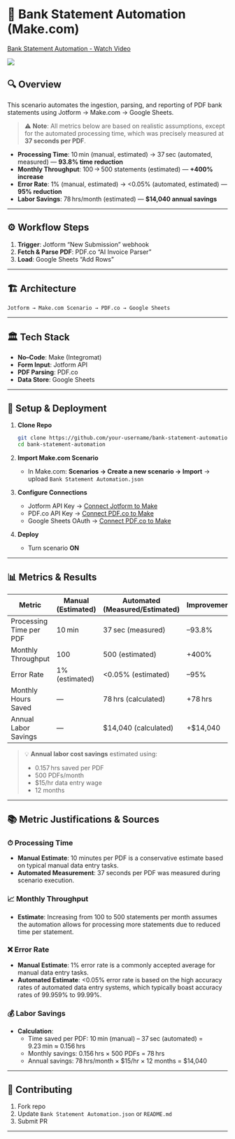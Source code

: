 # 📄 Bank Statement Automation (Make.com)

<div>
    <a href="https://www.loom.com/share/8bd9b5b732684dc6bf86994538a896a7">
      <p>Bank Statement Automation - Watch Video</p>
    </a>
    <a href="https://www.loom.com/share/8bd9b5b732684dc6bf86994538a896a7">
      <img style="max-width:300px;" src="https://cdn.loom.com/sessions/thumbnails/8bd9b5b732684dc6bf86994538a896a7-fc45dbaa07b0e082-full-play.gif">
    </a>
  </div>


## 🔍 Overview

This scenario automates the ingestion, parsing, and reporting of PDF bank statements using Jotform → Make.com → Google Sheets.

> ⚠️ **Note**: All metrics below are based on realistic assumptions, except for the automated processing time, which was precisely measured at **37 seconds per PDF**.

- **Processing Time**: 10 min (manual, estimated) → 37 sec (automated, measured) — **93.8% time reduction**
- **Monthly Throughput**: 100 → 500 statements (estimated) — **+400% increase**
- **Error Rate**: 1% (manual, estimated) → <0.05% (automated, estimated) — **95% reduction**
- **Labor Savings**: 78 hrs/month (estimated) — **$14,040 annual savings**

---

## ⚙️ Workflow Steps

1. **Trigger**: Jotform “New Submission” webhook
2. **Fetch & Parse PDF**: PDF.co “AI Invoice Parser”
3. **Load**: Google Sheets “Add Rows” 

---

## 🏗 Architecture

```
Jotform → Make.com Scenario → PDF.co → Google Sheets
```

---

## 🏛 Tech Stack

- **No–Code**: Make (Integromat)
- **Form Input**: Jotform API 
- **PDF Parsing**: PDF.co 
- **Data Store**: Google Sheets

---

## 🚀 Setup & Deployment

1. **Clone Repo**
   ```bash
   git clone https://github.com/your-username/bank-statement-automation.git
   cd bank-statement-automation
   ```

2. **Import Make.com Scenario**
   - In Make.com: **Scenarios → Create a new scenario → Import** → upload `Bank Statement Automation.json`

3. **Configure Connections**
   - Jotform API Key → [Connect Jotform to Make](https://apps.make.com/jotform)
   - PDF.co API Key → [Connect PDF.co to Make](https://apps.make.com/pdfco)
   - Google Sheets OAuth → [Connect PDF.co to Make](https://apps.make.com/google-sheets)

4. **Deploy**
   - Turn scenario **ON**

---

## 📊 Metrics & Results

| Metric                   | Manual (Estimated) | Automated (Measured/Estimated) | Improvement       |
|--------------------------|--------------------|-------------------------------|--------------------|
| Processing Time per PDF  | 10 min             | 37 sec (measured)             | –93.8%             |
| Monthly Throughput       | 100                | 500 (estimated)               | +400%              |
| Error Rate               | 1% (estimated)     | <0.05% (estimated)            | –95%               |
| Monthly Hours Saved      | —                  | 78 hrs (calculated)           | +78 hrs            |
| Annual Labor Savings     | —                  | $14,040 (calculated)          | +$14,040           |

> 💡 **Annual labor cost savings** estimated using:
> - 0.157 hrs saved per PDF
> - 500 PDFs/month
> - $15/hr data entry wage
> - 12 months

---

## 📚 Metric Justifications & Sources

### ⏱ Processing Time

- **Manual Estimate**: 10 minutes per PDF is a conservative estimate based on typical manual data entry tasks.
- **Automated Measurement**: 37 seconds per PDF was measured during scenario execution.

### 📈 Monthly Throughput

- **Estimate**: Increasing from 100 to 500 statements per month assumes the automation allows for processing more statements due to reduced time per statement.

### ❌ Error Rate

- **Manual Estimate**: 1% error rate is a commonly accepted average for manual data entry tasks. 
- **Automated Estimate**: <0.05% error rate is based on the high accuracy rates of automated data entry systems, which typically boast accuracy rates of 99.959% to 99.99%.

### 💰 Labor Savings

- **Calculation**:
  - Time saved per PDF: 10 min (manual) – 37 sec (automated) = 9.23 min ≈ 0.156 hrs
  - Monthly savings: 0.156 hrs × 500 PDFs = 78 hrs
  - Annual savings: 78 hrs/month × $15/hr × 12 months = $14,040


---

## 🤝 Contributing

1. Fork repo
2. Update `Bank Statement Automation.json` or `README.md`
3. Submit PR

---

